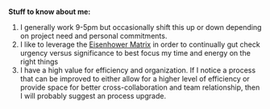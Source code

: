 **Stuff to know about me:**
 
   1. I generally work 9-5pm but occasionally shift this up or down depending on project need and personal commitments.
   2. I like to leverage the [Eisenhower Matrix](https://www.eisenhower.me/eisenhower-matrix/) in order to continually gut check urgency versus significance to best focus my time and energy on the right things
   3. I have a high value for efficiency and organization. If I notice a process that can be improved to either allow for a higher level of efficiency or provide space for better cross-collaboration and team relationship, then I will probably suggest an process upgrade. 
